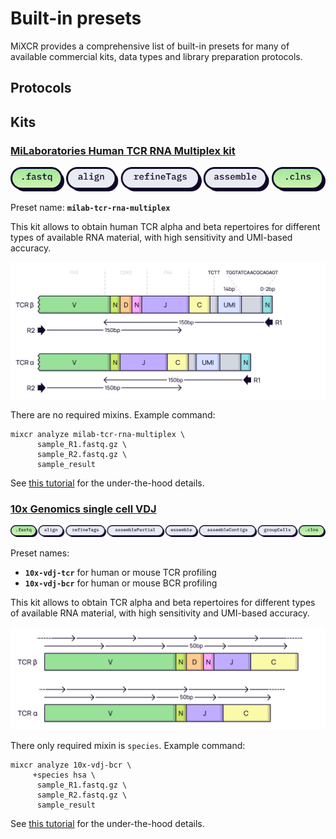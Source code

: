 # Built-in presets

MiXCR provides a comprehensive list of built-in presets for many of available commercial kits, data types and library preparation protocols.

## Protocols

## Kits

### [MiLaboratories Human TCR RNA Multiplex kit](https://milaboratories.com/human-tcr-rna-multiplex-kit)
![](pics/badge-farac.svg)

Preset name: **`milab-tcr-rna-multiplex`**

This kit allows to obtain human TCR alpha and beta repertoires for different types of available RNA material, with high sensitivity and UMI-based accuracy.

![](../guides/milaboratories-human-tcr-rna-multi/MiLabMultiTCR.svg)

There are no required mixins. Example command:

```shell
mixcr analyze milab-tcr-rna-multiplex \
      sample_R1.fastq.gz \
      sample_R2.fastq.gz \
      sample_result
```

See [this tutorial](../guides/milaboratories-human-tcr-rna-multi.md) for the under-the-hood details.



### [10x Genomics single cell VDJ](https://milaboratories.com/human-tcr-rna-multiplex-kit)
![](pics/badge-faraaagc.svg)

Preset names:

- **`10x-vdj-tcr`** for human or mouse TCR profiling 
- **`10x-vdj-bcr`** for human or mouse BCR profiling

This kit allows to obtain TCR alpha and beta repertoires for different types of available RNA material, with high sensitivity and UMI-based accuracy.

![](../guides/rnaseq/figs/library-structure.svg)

There only required mixin is `species`. Example command:

```shell
mixcr analyze 10x-vdj-bcr \
     +species hsa \
      sample_R1.fastq.gz \
      sample_R2.fastq.gz \
      sample_result
```

See [this tutorial](../guides/milaboratories-human-tcr-rna-multi.md) for the under-the-hood details.
